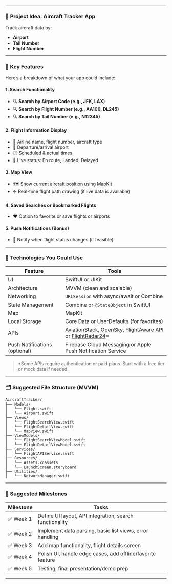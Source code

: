 


---

### 🛫 **Project Idea: Aircraft Tracker App**

Track aircraft data by:

* **Airport**
* **Tail Number**
* **Flight Number**

---

### 📱 Key Features

Here’s a breakdown of what your app could include:

#### 1. **Search Functionality**

* 🔍 **Search by Airport Code (e.g., JFK, LAX)**
* 🔍 **Search by Flight Number (e.g., AA100, DL245)**
* 🔍 **Search by Tail Number (e.g., N12345)**

#### 2. **Flight Information Display**

* 🛫 Airline name, flight number, aircraft type
* 📍 Departure/arrival airport
* 🕒 Scheduled & actual times
* 📡 Live status: En route, Landed, Delayed

#### 3. **Map View**

* 🗺 Show current aircraft position using MapKit
* ✈️ Real-time flight path drawing (if live data is available)

#### 4. **Saved Searches or Bookmarked Flights**

* ❤️ Option to favorite or save flights or airports

#### 5. **Push Notifications (Bonus)**

* 🔔 Notify when flight status changes (if feasible)

---

### 🧱 Technologies You Could Use

| Feature                       | Tools                                                                                                                                                                                  |
| ----------------------------- | -------------------------------------------------------------------------------------------------------------------------------------------------------------------------------------- |
| UI                            | SwiftUI or UIKit                                                                                                                                                                       |
| Architecture                  | MVVM (clean and scalable)                                                                                                                                                              |
| Networking                    | `URLSession` with async/await or Combine                                                                                                                                               |
| State Management              | Combine or `@StateObject` in SwiftUI                                                                                                                                                   |
| Map                           | MapKit                                                                                                                                                                                 |
| Local Storage                 | Core Data or UserDefaults (for favorites)                                                                                                                                              |
| APIs                          | [AviationStack](https://aviationstack.com/), [OpenSky](https://opensky-network.org/), [FlightAware API](https://flightaware.com/) or [FlightRadar24](https://www.flightradar24.com/)\* |
| Push Notifications (optional) | Firebase Cloud Messaging or Apple Push Notification Service                                                                                                                            |

> \*Some APIs require authentication or paid plans. Start with a free tier or mock data if needed.

---

### 🗂 Suggested File Structure (MVVM)

```
AircraftTracker/
├── Models/
│   └── Flight.swift
│   └── Airport.swift
├── Views/
│   └── FlightSearchView.swift
│   └── FlightDetailView.swift
│   └── MapView.swift
├── ViewModels/
│   └── FlightSearchViewModel.swift
│   └── FlightDetailViewModel.swift
├── Services/
│   └── FlightAPIService.swift
├── Resources/
│   └── Assets.xcassets
│   └── LaunchScreen.storyboard
├── Utilities/
│   └── NetworkManager.swift
```

---

### 📌 Suggested Milestones

| Milestone | Tasks                                                      |
| --------- | ---------------------------------------------------------- |
| ✅ Week 1  | Define UI layout, API integration, search functionality    |
| ✅ Week 2  | Implement data parsing, basic list views, error handling   |
| ✅ Week 3  | Add map functionality, flight details screen               |
| ✅ Week 4  | Polish UI, handle edge cases, add offline/favorite feature |
| ✅ Week 5  | Testing, final presentation/demo prep                      |

---

